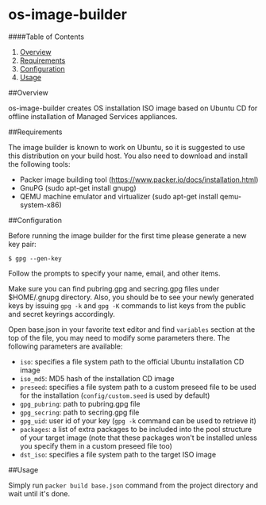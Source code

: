 # os-image-builder
####Table of Contents

1. [Overview](#overview)
2. [Requirements](#requirements)
3. [Configuration](#configuration)
4. [Usage](#usage)

##Overview

os-image-builder creates OS installation ISO image based on Ubuntu CD for offline installation of Managed Services appliances.

##Requirements

The image builder is known to work on Ubuntu, so it is suggested to use this distribution on your build host.
You also need to download and install the following tools:
 * Packer image building tool (https://www.packer.io/docs/installation.html)
 * GnuPG (sudo apt-get install gnupg)
 * QEMU machine emulator and virtualizer (sudo apt-get install qemu-system-x86)
 
##Configuration

Before running the image builder for the first time please generate a new key pair:

~~~
$ gpg --gen-key
~~~

Follow the prompts to specify your name, email, and other items.

Make sure you can find pubring.gpg and secring.gpg files under $HOME/.gnupg directory. Also, you should be to see your newly generated keys by issuing `gpg -k` and `gpg -K` commands to list keys from the public and secret keyrings accordingly.

Open base.json in your favorite text editor and find `variables` section at the top of the file, you may need to modify some parameters there. The following parameters are available:
 * `iso`: specifies a file system path to the official Ubuntu installation CD image
 * `iso_md5`: MD5 hash of the installation CD image
 * `preseed`: specifies a file system path to a custom preseed file to be used for the installation (`config/custom.seed` is used by default)
 * `gpg_pubring`: path to pubring.gpg file
 * `gpg_secring`: path to secring.gpg file
 * `gpg_uid`: user id of your key (`gpg -k` command can be used to retrieve it)
 * `packages`: a list of extra packages to be included into the pool structure of your target image (note that these packages won't be installed unless you specify them in a custom preseed file too)
 * `dst_iso`: specifies a file system path to the target ISO image

##Usage

Simply run `packer build base.json` command from the project directory and wait until it's done.



